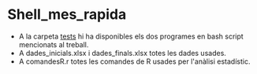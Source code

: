 # Shell_mes_rapida

* A la carpeta [tests](tests) hi ha disponibles els dos programes en bash script mencionats al treball.
* A dades_inicials.xlsx i dades_finals.xlsx totes les dades usades.
* A comandesR.r totes les comandes de R usades per l'anàlisi estadístic.

